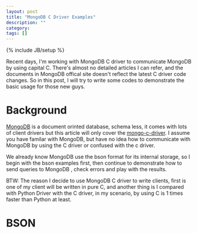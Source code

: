 ```yaml
---
layout: post
title: "MongoDB C Driver Examples"
description: ""
category: 
tags: []
---
```

{% include JB/setup %}

Recent days, I'm working with MongoDB C driver to communicate MongoDB by using capital C. There's almost no detailed articles I can refer, and the documents in MongoDB offical site doesn't reflect the latest C driver code changes. So in this post, I will try to write some codes to demonstrate the basic usage for those new guys.

Background
===
[MongoDB](http://www.mongodb.org/) is a document orinted database, schema less, it comes with lots of client drivers but this article will only cover the [mongo-c-driver](https://github.com/mongodb/mongo-c-driver). I assume you have familar with MongoDB, but have no idea how to communicate with MongoDB by using the C driver or confused with the c driver.

We already know MongoDB use the bson format for its internal storage, so I begin with the bson examples first, then continue to demonstrate how to send queries to MongoDB , check errors and play with the results.

BTW: The reason I decide to use MongoDB C driver to write clients, first is one of my client will be written in pure C, and another thing is I compared with Python Driver with the C driver, in my scenario, by using C is 1 times faster than Python at least.


BSON
===






